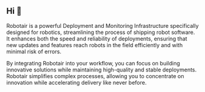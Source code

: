## Hi 👋

Robotair is a powerful Deployment and Monitoring Infrastructure specifically designed for robotics, streamlining the process of shipping robot software. It enhances both the speed and reliability of deployments, ensuring that new updates and features reach robots in the field efficiently and with minimal risk of errors.

By integrating Robotair into your workflow, you can focus on building innovative solutions while maintaining high-quality and stable deployments. Robotair simplifies complex processes, allowing you to concentrate on innovation while accelerating delivery like never before.


